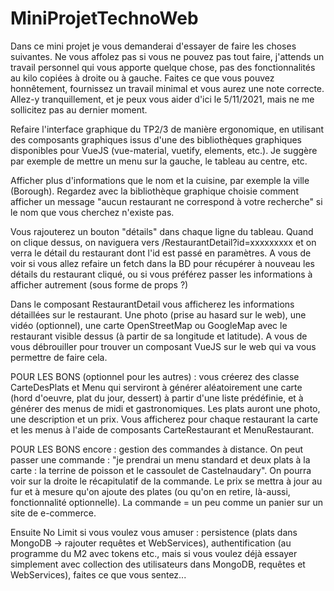 # MiniProjetTechnoWeb

Dans ce mini projet je vous demanderai d'essayer de faire les choses suivantes. Ne vous affolez pas si vous ne pouvez pas tout faire, j'attends un travail personnel qui vous apporte quelque chose, pas des fonctionnalités au kilo copiées à droite ou à gauche. Faites ce que vous pouvez honnêtement, fournissez un travail minimal et vous aurez une note correcte. Allez-y tranquillement, et je peux vous aider d'ici le 5/11/2021, mais ne me sollicitez pas au dernier moment.

Refaire l'interface graphique du TP2/3 de manière ergonomique, en utilisant des composants graphiques issus d'une des bibliothèques graphiques disponibles pour VueJS (vue-material, vuetify, elements, etc.). Je suggère par exemple de mettre un menu sur la gauche, le tableau au centre, etc.
 
Afficher plus d'informations que le nom et la cuisine, par exemple la ville (Borough). Regardez avec la bibliothèque graphique choisie comment afficher un message "aucun restaurant ne correspond à votre recherche" si le nom que vous cherchez n'existe pas.
 
Vous rajouterez un bouton "détails" dans chaque ligne du tableau. Quand on clique dessus, on naviguera vers /RestaurantDetail?id=xxxxxxxxx et on verra le détail du restaurant dont l'id est passé en paramètres. A vous de voir si vous allez refaire un fetch dans la BD pour récupérer à nouveau les détails du restaurant cliqué, ou si vous préférez passer les informations à afficher autrement (sous forme de props ?)
 
Dans le composant RestaurantDetail vous afficherez les informations détaillées sur le restaurant. Une photo (prise au hasard sur le web), une vidéo (optionnel), une carte OpenStreetMap ou GoogleMap avec le restaurant visible dessus (à partir de sa longitude et latitude). A vous de vous débrouiller pour trouver un composant VueJS sur le web qui va vous permettre de faire cela.
 
POUR LES BONS (optionnel pour les autres) : vous créerez des classe CarteDesPlats et Menu qui serviront à générer aléatoirement une carte (hord d'oeuvre, plat du jour, dessert) à partir d'une liste prédéfinie, et à générer des menus de midi et gastronomiques. Les plats auront une photo, une description et un prix. Vous afficherez pour chaque restaurant la carte et les menus à l'aide de composants CarteRestaurant et MenuRestaurant. 
 
POUR LES BONS encore : gestion des commandes à distance. On peut passer une commande : "je prendrai un menu standard et deux plats à la carte : la terrine de poisson et le cassoulet de Castelnaudary". On pourra voir sur la droite le récapitulatif de la commande. Le prix se mettra à jour au fur et à mesure qu'on ajoute des plates (ou qu'on en retire, là-aussi, fonctionnalité optionnelle). La commande = un peu comme un panier sur un site de e-commerce.
 
Ensuite No Limit si vous voulez vous amuser : persistence (plats dans MongoDB -> rajouter requêtes et WebServices), authentification (au programme du M2 avec tokens etc., mais si vous voulez déjà essayer simplement avec collection des utilisateurs dans MongoDB, requêtes et WebServices), faites ce que vous sentez...
